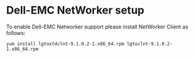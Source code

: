 # Dell-EMC NetWorker setup

To enable Dell-EMC Networker support please install NetWorker Client as follows:

```text
yum install lgtoxtdclnt-9.1.0.2-1.x86_64.rpm lgtoclnt-9.1.0.2-1.x86_64.rpm
```

